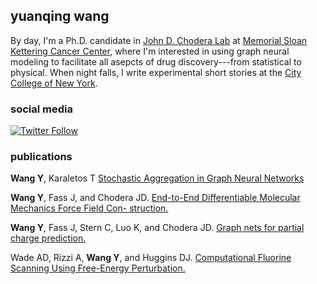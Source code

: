 ## yuanqing wang

By day, I'm a Ph.D. candidate in [John D. Chodera Lab](http://choderalab.org) at [Memorial Sloan Kettering Cancer Center](http://mskcc.org), where I'm interested in using graph neural modeling to facilitate all asepcts of drug discovery---from statistical to physical. When night falls, I write experimental short stories at the [City College of New York](http://ccny.cuny.edu). 

### social media
[![Twitter Follow](https://img.shields.io/twitter/follow/yuanqingwang.svg?style=social)](https://twitter.com/yuanqingwang) 

### publications

**Wang Y**, Karaletos T [Stochastic Aggregation in Graph Neural Networks](https://arxiv.org/abs/2102.12648)

**Wang Y**, Fass J, and Chodera JD. [End-to-End Differentiable Molecular Mechanics Force Field Con-
struction.](https://arxiv.org/abs/2010.01196)

**Wang Y**, Fass J, Stern C, Luo K, and Chodera JD. [Graph nets for partial charge prediction.](https://arxiv.org/abs/1909.07903)

Wade AD, Rizzi A, **Wang Y**, and Huggins DJ. [Computational Fluorine Scanning Using Free-Energy Perturbation.](https://pubs.acs.org/doi/10.1021/acs.jcim.9b00228)






